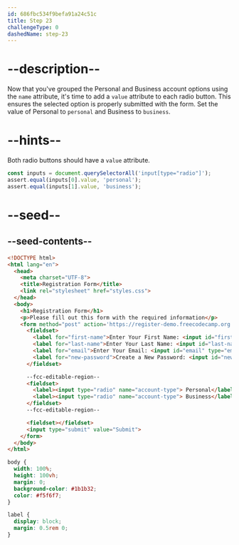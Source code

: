 ```yaml
---
id: 686fbc534f9befa91a24c51c
title: Step 23
challengeType: 0
dashedName: step-23
---
```


# --description--

Now that you've grouped the Personal and Business account options using the `name` attribute, it's time to add a `value` attribute to each radio button. This ensures the selected option is properly submitted with the form. Set the value of Personal to `personal` and Business to `business`.

# --hints--

Both radio buttons should have a `value` attribute.

```js
const inputs = document.querySelectorAll('input[type="radio"]');
assert.equal(inputs[0].value, 'personal');
assert.equal(inputs[1].value, 'business');
```

# --seed--

## --seed-contents--

```html
<!DOCTYPE html>
<html lang="en">
  <head>
    <meta charset="UTF-8">
    <title>Registration Form</title>
    <link rel="stylesheet" href="styles.css">
  </head>
  <body>
    <h1>Registration Form</h1>
    <p>Please fill out this form with the required information</p>
    <form method="post" action='https://register-demo.freecodecamp.org'>
      <fieldset>
        <label for="first-name">Enter Your First Name: <input id="first-name" type="text" required></label>
        <label for="last-name">Enter Your Last Name: <input id="last-name" type="text" required></label>
        <label for="email">Enter Your Email: <input id="email" type="email" required></label>
        <label for="new-password">Create a New Password: <input id="new-password" type="password" pattern="[a-z0-5]{8,}" required></label>
      </fieldset>

      --fcc-editable-region--
      <fieldset>
        <label><input type="radio" name="account-type"> Personal</label>
        <label><input type="radio" name="account-type"> Business</label>
      </fieldset>
      --fcc-editable-region--

      <fieldset></fieldset>
      <input type="submit" value="Submit">
    </form>
  </body>
</html>

```

```css
body {
  width: 100%;
  height: 100vh;
  margin: 0;
  background-color: #1b1b32;
  color: #f5f6f7;
}

label {
  display: block;
  margin: 0.5rem 0;
}

```
